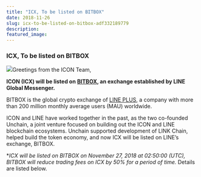 ```yaml
---
title: "ICX, To be listed on BITBOX"
date: 2018-11-26
slug: icx-to-be-listed-on-bitbox-adf332189779
description:
featured_image:
---
```


### **ICX, To be listed on BITBOX**

![](https://cdn-images-1.medium.com/max/800/0*fW68LOqbpZTcL1lx)Greetings from the ICON Team,

**ICON (ICX) will be listed on** [**BITBOX**](https://www.bitbox.me/)**, an exchange established by LINE Global Messenger.**

BITBOX is the global crypto exchange of [LINE PLUS](https://linecorp.com/en/), a company with more than 200 million monthly average users (MAU) worldwide.

ICON and LINE have worked together in the past, as the two co-founded Unchain, a joint venture focused on building out the ICON and LINE blockchain ecosystems. Unchain supported development of LINK Chain, helped build the token economy, and now ICX will be listed on LINE’s exchange, BITBOX.

**ICX will be listed on BITBOX on *November 27, 2018 at 02:50:00 (UTC), BITBOX will reduce trading fees on ICX by 50% for a period of time.** Details are listed below.


